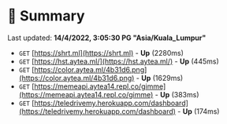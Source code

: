 # 📖 Summary
Last updated: **14/4/2022, 3:05:30 PG "Asia/Kuala_Lumpur"**

- `GET` [https://shrt.ml](https://shrt.ml) - **Up** (2280ms)
- `GET` [https://hst.aytea.ml/](https://hst.aytea.ml/) - **Up** (445ms)
- `GET` [https://color.aytea.ml/4b31d6.png](https://color.aytea.ml/4b31d6.png) - **Up** (1629ms)
- `GET` [https://memeapi.aytea14.repl.co/gimme](https://memeapi.aytea14.repl.co/gimme) - **Up** (383ms)
- `GET` [https://teledrivemy.herokuapp.com/dashboard](https://teledrivemy.herokuapp.com/dashboard) - **Up** (174ms)
